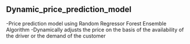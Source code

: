 ## Dynamic_price_prediction_model
-Price prediction model using Random Regressor Forest Ensemble Algorithm
-Dynamically adjusts the price on the basis of the availability of the driver or the demand of the customer
